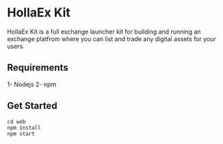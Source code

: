 # HollaEx Kit
HollaEx Kit is a full exchange launcher kit for building and running an exchange platfrom where you can list and trade any digital assets for your users.

## Requirements
1- Nodejs
2- npm

## Get Started

```
cd web
npm install
npm start
```